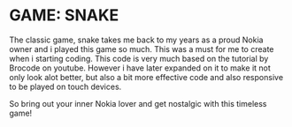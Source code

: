 # GAME: SNAKE

The classic game, snake takes me back to my years as a proud Nokia owner and i played this game so much.
This was a must for me to create when i starting coding. This code is very much based on the tutorial by Brocode on youtube. However i have later expanded on it to make it not only look alot better, but also a bit more effective code and also responsive to be played on touch devices.

So bring out your inner Nokia lover and get nostalgic with this timeless game!
